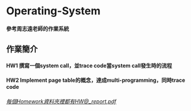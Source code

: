 # Operating-System 
#### 參考周志遠老師的作業系統
##
##
## 作業簡介
#### HW1 撰寫一個system call，並trace code當system call發生時的流程
#### HW2 Implement page table的概念，達成multi-programming，同時trace code
###### 每個Homework資料夾裡都有HW@_report.pdf
